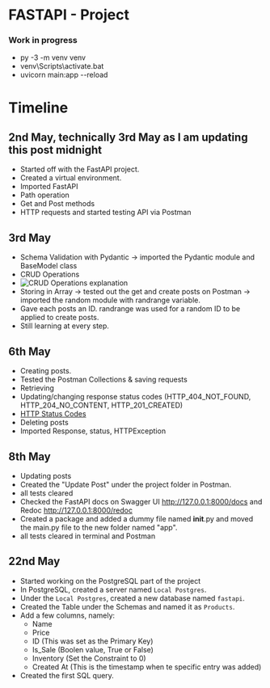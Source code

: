 # FASTAPI - Project

### Work in progress
- py  -3  -m venv venv
- venv\Scripts\activate.bat
- uvicorn main:app  --reload

# Timeline

## 2nd May, technically 3rd May as I am updating this post midnight
- Started off with the FastAPI project.
- Created a virtual environment.
- Imported FastAPI
- Path operation
- Get and Post methods
- HTTP requests and started testing API via Postman

## 3rd May
- Schema Validation with Pydantic -> imported the Pydantic module and BaseModel class
- CRUD Operations 
- ![CRUD Operations explanation](https://assets.website-files.com/5ff66329429d880392f6cba2/61c325278ba0dc1f5c550f27_CRUD%20acronym.png)
- Storing in Array -> tested out the get and create posts on Postman -> imported the random module with randrange variable.
- Gave each posts an ID. randrange was used for a random ID to be applied to create posts.
- Still learning at every step.

## 6th May
- Creating posts.
- Tested the Postman Collections & saving requests
- Retrieving
- Updating/changing response status codes (HTTP_404_NOT_FOUND, HTTP_204_NO_CONTENT, HTTP_201_CREATED)
- [HTTP Status Codes](https://developer.mozilla.org/en-US/docs/Web/HTTP/Status)
- Deleting posts
- Imported Response, status, HTTPException

## 8th May
- Updating posts
- Created the "Update Post" under the project folder in Postman.
- all tests cleared
- Checked the FastAPI docs on Swagger UI http://127.0.0.1:8000/docs and Redoc http://127.0.0.1:8000/redoc
- Created a package and added a dummy file named __init__.py and moved the main.py file to the new folder named "app".
- all tests cleared in terminal and Postman

## 22nd May
- Started working on the PostgreSQL part of the project
- In PostgreSQL, created a server named ```Local Postgres```.
- Under the ```Local Postgres```, created a new database named ```fastapi```.
- Created the Table under the Schemas and named it as ```Products```.
- Add a few columns, namely:
   - Name
   - Price
   - ID (This was set as the Primary Key)
   - Is_Sale (Boolen value, True or False)
   - Inventory (Set the Constraint to 0)
   - Created At (This is the timestamp when te specific entry was added)
- Created the first SQL query.
